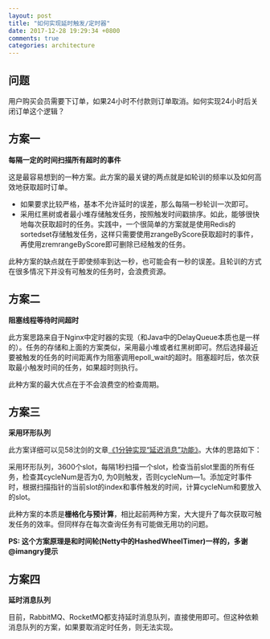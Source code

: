 ```yaml
---
layout: post
title: "如何实现延时触发/定时器"
date: 2017-12-28 19:29:34 +0800
comments: true
categories: architecture
---
```


## 问题

用户购买会员需要下订单，如果24小时不付款则订单取消。如何实现24小时后关闭订单这个逻辑？

<!--more-->

## 方案一 

**每隔一定的时间扫描所有超时的事件**

这是最容易想到的一种方案。此方案的最关键的两点就是如轮训的频率以及如何高效地获取超时订单。
- 如果要求比较严格，基本不允许延时的误差，那么每隔一秒轮训一次即可。
- 采用红黑树或者最小堆存储触发任务，按照触发时间戳排序。如此，能够很快地每次获取超时的任务。实践中，一个很简单的方案就是使用Redis的sortedset存储触发任务，这样只需要使用zrangeByScore获取超时的事件，再使用zremrangeByScore即可删除已经触发的任务。

此种方案的缺点就在于即使频率到达一秒，也可能会有一秒的误差。且轮训的方式在很多情况下并没有可触发的任务时，会浪费资源。
	

## 方案二

**阻塞线程等待时间超时**

此方案思路来自于Nginx中定时器的实现（和Java中的DelayQueue本质也是一样的）。任务的存储和上面的方案类似，采用最小堆或者红黑树即可。然后选择最近要被触发的任务的时间距离作为阻塞调用epoll_wait的超时。阻塞超时后，依次获取最小触发时间的任务，如果超时则执行。
	
此种方案的最大优点在于不会浪费空的检查周期。
	
## 方案三 

**采用环形队列**

此方案详细可以见58沈剑的文章[《1分钟实现“延迟消息”功能》](https://mp.weixin.qq.com/s?__biz=MjM5ODYxMDA5OQ==&mid=2651959961&idx=1&sn=afec02c8dc6db9445ce40821b5336736&chksm=bd2d07458a5a8e5314560620c240b1c4cf3bbf801fc0ab524bd5e8aa8b8ef036cf755d7eb0f6)。大体的思路如下：
	
采用环形队列，3600个slot，每隔1秒扫描一个slot，检查当前slot里面的所有任务，检查其cycleNum是否为0, 为0则触发，否则cycleNum—1。添加定时事件时，根据扫描指针的当前slot的index和事件触发的时间，计算cycleNum和要放入的slot。
	
此种方案的本质是**栅格化与预计算**，相比起前两种方案，大大提升了每次获取可触发任务的效率。但同样存在每次查询任务有可能做无用功的问题。

**PS: 这个方案原理是和时间轮(Netty中的HashedWheelTimer)一样的，多谢@imangry提示**

## 方案四

**延时消息队列**

目前，RabbitMQ、RocketMQ都支持延时消息队列，直接使用即可。但这种依赖消息队列的方案，如果要取消定时任务，则无法实现。

